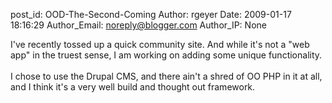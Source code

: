 post_id: OOD-The-Second-Coming
Author: rgeyer
Date: 2009-01-17 18:16:29
Author_Email: noreply@blogger.com
Author_IP: None

I&#39;ve recently tossed up a quick community site.  And while it&#39;s not a &quot;web app&quot; in the truest sense, I am working on adding some unique functionality.<br /><br />I chose to use the Drupal CMS, and there ain&#39;t a shred of OO PHP in it at all, and I think it&#39;s a very well build and thought out framework.
